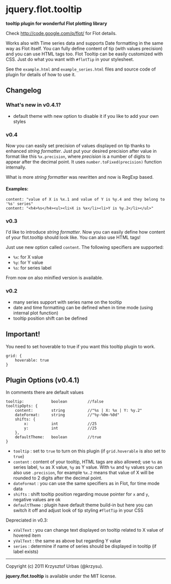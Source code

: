 # jquery.flot.tooltip #
__tooltip plugin for wonderful Flot plotting library__

Check http://code.google.com/p/flot/ for Flot details.

Works also with Time series data and supports Date formatting in the same way as Flot itself.
You can fully define content of tip (with values precision) and you can use HTML tags too.
Flot Tooltip can be easily customized with CSS. Just do what you want with `#flotTip` in your stylesheet.

See the `example.html` and `example_series.html` files and source code of plugin for details of how to use it.

## Changelog ##

### What's new in v0.4.1? ###

-	default theme with new option to disable it if you like to add your own styles

### v0.4 ###

Now you can easily set precision of values displayed on tip thanks to enhanced _string formatter_.
Just put your desired precision after value in format like this `%x.precision`, 
where _precision_ is a number of digits to appear after the decimal point. It uses `number.toFixed(precision)` function internally.

What is more _string formatter_ was rewritten and now is RegExp based.

#### Examples: ####

	content: "value of X is %x.1 and value of Y is %y.4 and they belong to '%s' series"
	content: "<h4>%s</h4><ul><li>X is %x</li><li>Y is %y.2</li></ul>"

### v0.3 ###

I'd like to introduce _string formatter_. Now you can easily define how content of your flot.tooltip should look like.
You can also use HTML tags!

Just use new option called `content`. The following specifiers are supported:

-   `%x`: for X value
-   `%y`: for Y value
-   `%s`: for series label

From now on also minified version is available.

### v0.2 ###

-   many series support with series name on the tooltip
-   date and time formatting can be defined when in time mode (using internal plot function)
-   tooltip position shift can be defined

## Important! ##

You need to set hoverable to true if you want this tooltip plugin to work.

	grid: {
		hoverable: true 
	}

## Plugin Options (v0.4.1) ##

In comments there are default values

	tooltip: 			boolean 		//false
	tooltipOpts: {
		content:		string			//"%s | X: %x | Y: %y.2"
		dateFormat: 	string		 	//"%y-%0m-%0d"
		shifts: { 
			x: 			int				//25
			y: 			int				//25
		},
		defaultTheme:	boolean			//true
	}

	
-   `tooltip` : set to `true` to turn on this plugin (if `grid.hoverable` is also set to `true`)
-	`content` : content of your tooltip, HTML tags are also allowed; use `%s` as series label, `%x` as X value, `%y` as Y value. 
	With `%x` and `%y` values you can also use `.precision`, for example `%x.2` means that value of X will be rounded to 2 digits after the decimal point.
-   `dateFormat` : you can use the same specifiers as in Flot, for time mode data
-   `shifts` : shift tooltip position regarding mouse pointer for `x` and `y`, negative values are ok
-	`defaultTheme` : plugin have default theme build-in but here you can switch it off and adjust look of tip styling `#flotTip` in your CSS

Depreciated in v0.3:

-   `xValText` : you can change text displayed on tooltip related to X value of hovered item
-   `yValText` : the same as above but regarding Y value
-   `series` : determine if name of series should be displayed in tooltip (if label exists)
	
* * *
Copyright (c) 2011 Krzysztof Urbas (@krzysu).

__jquery.flot.tooltip__ is available under the MIT license.